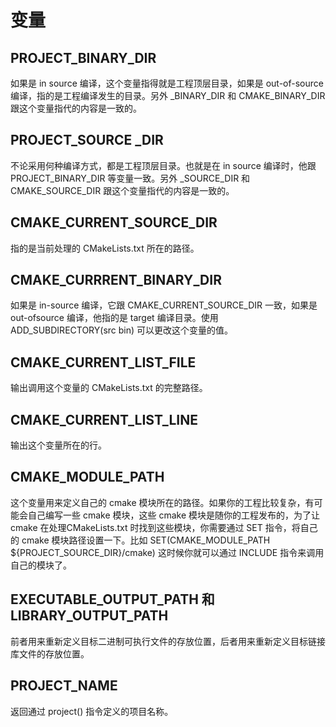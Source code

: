 # 变量
## PROJECT_BINARY_DIR
如果是 in source 编译，这个变量指得就是工程顶层目录，如果是 out-of-source 编译，指的是工程编译发生的目录。另外 <projectname>_BINARY_DIR 和 CMAKE_BINARY_DIR 跟这个变量指代的内容是一致的。

## PROJECT_SOURCE _DIR
不论采用何种编译方式，都是工程顶层目录。也就是在 in source 编译时，他跟 PROJECT_BINARY_DIR 等变量一致。另外 <projectname>_SOURCE_DIR 和 CMAKE_SOURCE_DIR 跟这个变量指代的内容是一致的。

## CMAKE_CURRENT_SOURCE_DIR
指的是当前处理的 CMakeLists.txt 所在的路径。

## CMAKE_CURRRENT_BINARY_DIR
如果是 in-source 编译，它跟 CMAKE_CURRENT_SOURCE_DIR 一致，如果是 out-ofsource 编译，他指的是 target 编译目录。使用 ADD_SUBDIRECTORY(src bin) 可以更改这个变量的值。

## CMAKE_CURRENT_LIST_FILE
输出调用这个变量的 CMakeLists.txt 的完整路径。

## CMAKE_CURRENT_LIST_LINE
输出这个变量所在的行。

## CMAKE_MODULE_PATH
这个变量用来定义自己的 cmake 模块所在的路径。如果你的工程比较复杂，有可能会自己编写一些 cmake 模块，这些 cmake 模块是随你的工程发布的，为了让 cmake 在处理CMakeLists.txt 时找到这些模块，你需要通过 SET 指令，将自己的 cmake 模块路径设置一下。比如
SET(CMAKE_MODULE_PATH ${PROJECT_SOURCE_DIR}/cmake)
这时候你就可以通过 INCLUDE 指令来调用自己的模块了。

## EXECUTABLE_OUTPUT_PATH 和 LIBRARY_OUTPUT_PATH
前者用来重新定义目标二进制可执行文件的存放位置，后者用来重新定义目标链接库文件的存放位置。

## PROJECT_NAME
返回通过 project() 指令定义的项目名称。